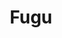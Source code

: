 ---
git: https://github.com/shafy/fugu
logohandle: fugulol
sort: fugu
title: Fugu
website: https://fugu.lol/
---